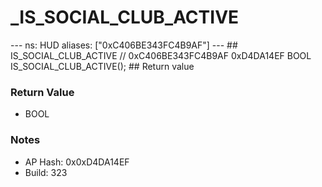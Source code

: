 # _IS_SOCIAL_CLUB_ACTIVE

--- ns: HUD aliases: ["0xC406BE343FC4B9AF"] --- ## IS_SOCIAL_CLUB_ACTIVE  // 0xC406BE343FC4B9AF 0xD4DA14EF BOOL IS_SOCIAL_CLUB_ACTIVE();   ## Return value

### Return Value
* BOOL

### Notes
* AP Hash: 0x0xD4DA14EF
* Build: 323

